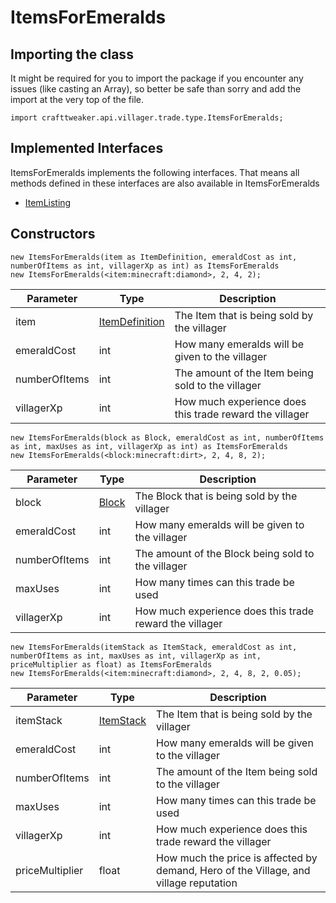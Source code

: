 # ItemsForEmeralds

## Importing the class

It might be required for you to import the package if you encounter any issues (like casting an Array), so better be safe than sorry and add the import at the very top of the file.
```zenscript
import crafttweaker.api.villager.trade.type.ItemsForEmeralds;
```


## Implemented Interfaces
ItemsForEmeralds implements the following interfaces. That means all methods defined in these interfaces are also available in ItemsForEmeralds

- [ItemListing](/vanilla/api/villager/trade/ItemListing)

## Constructors


```zenscript
new ItemsForEmeralds(item as ItemDefinition, emeraldCost as int, numberOfItems as int, villagerXp as int) as ItemsForEmeralds
new ItemsForEmeralds(<item:minecraft:diamond>, 2, 4, 2);
```
|   Parameter   |                        Type                        |                       Description                       |
|---------------|----------------------------------------------------|---------------------------------------------------------|
| item          | [ItemDefinition](/vanilla/api/item/ItemDefinition) | The Item that is being sold by the villager             |
| emeraldCost   | int                                                | How many emeralds will be given to the villager         |
| numberOfItems | int                                                | The amount of the Item being sold to the villager       |
| villagerXp    | int                                                | How much experience does this trade reward the villager |



```zenscript
new ItemsForEmeralds(block as Block, emeraldCost as int, numberOfItems as int, maxUses as int, villagerXp as int) as ItemsForEmeralds
new ItemsForEmeralds(<block:minecraft:dirt>, 2, 4, 8, 2);
```
|   Parameter   |               Type                |                       Description                       |
|---------------|-----------------------------------|---------------------------------------------------------|
| block         | [Block](/vanilla/api/block/Block) | The Block that is being sold by the villager            |
| emeraldCost   | int                               | How many emeralds will be given to the villager         |
| numberOfItems | int                               | The amount of the Block being sold to the villager      |
| maxUses       | int                               | How many times can this trade be used                   |
| villagerXp    | int                               | How much experience does this trade reward the villager |



```zenscript
new ItemsForEmeralds(itemStack as ItemStack, emeraldCost as int, numberOfItems as int, maxUses as int, villagerXp as int, priceMultiplier as float) as ItemsForEmeralds
new ItemsForEmeralds(<item:minecraft:diamond>, 2, 4, 8, 2, 0.05);
```
|    Parameter    |                   Type                   |                                      Description                                      |
|-----------------|------------------------------------------|---------------------------------------------------------------------------------------|
| itemStack       | [ItemStack](/vanilla/api/item/ItemStack) | The Item that is being sold by the villager                                           |
| emeraldCost     | int                                      | How many emeralds will be given to the villager                                       |
| numberOfItems   | int                                      | The amount of the Item being sold to the villager                                     |
| maxUses         | int                                      | How many times can this trade be used                                                 |
| villagerXp      | int                                      | How much experience does this trade reward the villager                               |
| priceMultiplier | float                                    | How much the price is affected by demand, Hero of the Village, and village reputation |



